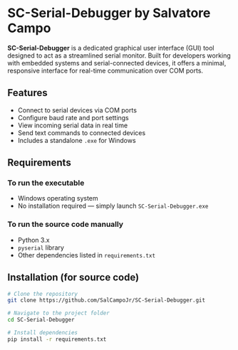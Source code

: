 # SC-Serial-Debugger by Salvatore Campo

**SC-Serial-Debugger** is a dedicated graphical user interface (GUI) tool designed to act as a streamlined serial monitor. Built for developers working with embedded systems and serial-connected devices, it offers a minimal, responsive interface for real-time communication over COM ports.

## Features

- Connect to serial devices via COM ports  
- Configure baud rate and port settings  
- View incoming serial data in real time  
- Send text commands to connected devices   
- Includes a standalone `.exe` for Windows

## Requirements

### To run the executable

- Windows operating system  
- No installation required — simply launch `SC-Serial-Debugger.exe`

### To run the source code manually

- Python 3.x  
- `pyserial` library  
- Other dependencies listed in `requirements.txt`

## Installation (for source code)

```bash
# Clone the repository
git clone https://github.com/SalCampoJr/SC-Serial-Debugger.git

# Navigate to the project folder
cd SC-Serial-Debugger

# Install dependencies
pip install -r requirements.txt